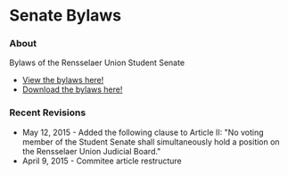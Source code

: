 # Senate Bylaws

### About
Bylaws of the Rensselaer Union Student Senate

* [View the bylaws here!](https://docs.google.com/viewer?url=https%3A%2F%2Fgithub.com%2FRPIUnion%2FSenateBylaws%2Fraw%2Fmaster%2Fcompiled.pdf&embedded=true)
* [Download the bylaws here!](https://github.com/RPIUnion/SenateBylaws/raw/master/compiled.pdf)

### Recent Revisions
* May 12, 2015 - Added the following clause to Article II: "No voting member of the Student Senate shall simultaneously hold a position on the Rensselaer Union Judicial Board."
* April 9, 2015 - Commitee article restructure

